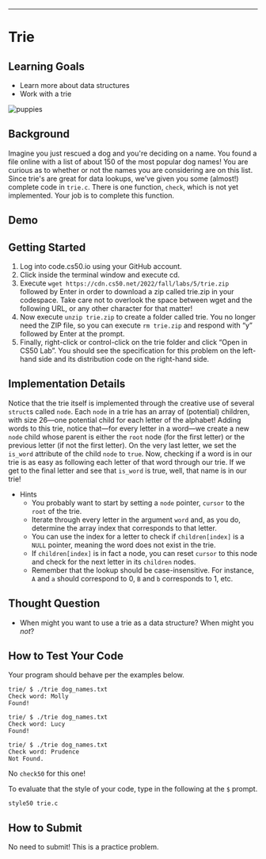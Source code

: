 ---
# Trie

## Learning Goals

* Learn more about data structures
* Work with a trie

![puppies](https://cs50.tf/college/2022/fall/labs/5/trie/puppies.jpeg)

## Background

Imagine you just rescued a dog and you're deciding on a name. You found a file online with a list of about 150 of the most popular dog names! You are curious as to whether or not the names you are considering are on this list. Since trie's are great for data lookups, we've given you some (almost!) complete code in `trie.c`. There is one function, `check`, which is not yet implemented. Your job is to complete this function.

## Demo

<script async data-autoplay="1" data-cols="100" data-loop="1" data-rows="12" id="asciicast-JukHED1VvaJLFHMJbIvLksgF1" src="https://asciinema.org/a/JukHED1VvaJLFHMJbIvLksgF1.js" async></script>

## Getting Started 

1. Log into code.cs50.io using your GitHub account.
2. Click inside the terminal window and execute cd.
3. Execute `wget https://cdn.cs50.net/2022/fall/labs/5/trie.zip` followed by Enter in order to download a zip called trie.zip in your codespace. Take care not to overlook the space between wget and the following URL, or any other character for that matter!
4. Now execute `unzip trie.zip` to create a folder called trie.
You no longer need the ZIP file, so you can execute `rm trie.zip` and respond with “y” followed by Enter at the prompt.
5. Finally, right-click or control-click on the trie folder and click “Open in CS50 Lab”. You should see the specification for this problem on the left-hand side and its distribution code on the right-hand side.

## Implementation Details

Notice that the trie itself is implemented through the creative use of several `struct`s called `node`. Each `node` in a trie has an array of (potential) children, with size 26—one potential child for each letter of the alphabet! Adding words to this trie, notice that—for every letter in a word—we create a new `node` child whose parent is either the `root` node (for the first letter) or the previous letter (if not the first letter). On the very last letter, we set the `is_word` attribute of the child `node` to `true`. Now, checking if a word is in our trie is as easy as following each letter of that word through our trie. If we get to the final letter and see that `is_word` is true, well, that name is in our trie!

+ Hints
  * You probably want to start by setting a `node` pointer, `cursor` to the `root` of the trie.
  * Iterate through every letter in the argument `word` and, as you do, determine the array index that corresponds to that letter.
  * You can use the index for a letter to check if `children[index]` is a `NULL` pointer, meaning the word does not exist in the trie.
  * If `children[index]` is in fact a node, you can reset `cursor` to this node and check for the next letter in its `children` nodes.
  * Remember that the lookup should be case-insensitive. For instance, `A` and `a` should correspond to 0, `B` and `b` corresponds to 1, etc.
  
## Thought Question

* When might you want to use a trie as a data structure? When might you _not_?

## How to Test Your Code

Your program should behave per the examples below.

```
trie/ $ ./trie dog_names.txt
Check word: Molly
Found!
```

```
trie/ $ ./trie dog_names.txt
Check word: Lucy
Found!
```

```
trie/ $ ./trie dog_names.txt
Check word: Prudence
Not Found.
```

No `check50` for this one!

To evaluate that the style of your code, type in the following at the `$` prompt. 

```
style50 trie.c
```

## How to Submit

No need to submit! This is a practice problem.